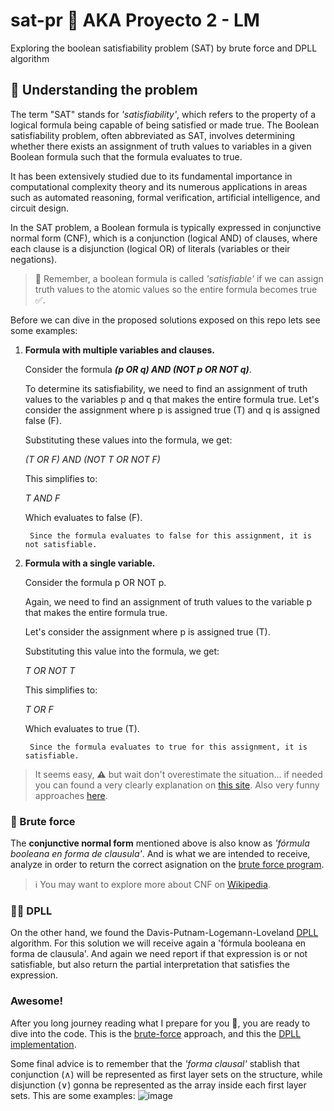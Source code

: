 # sat-pr 👾 AKA Proyecto 2 - LM

Exploring the boolean satisfiability problem (SAT) by brute force and DPLL algorithm

## 🧐 Understanding the problem

The term "SAT" stands for *'satisfiability'*, which refers to the property of a logical formula being capable of being satisfied or made true. The Boolean satisfiability problem, often abbreviated as SAT, involves determining whether there exists an assignment of truth values to variables in a given Boolean formula such that the formula evaluates to true. 

It has been extensively studied due to its fundamental importance in computational complexity theory and its numerous applications in areas such as automated reasoning, formal verification, artificial intelligence, and circuit design.

In the SAT problem, a Boolean formula is typically expressed in conjunctive normal form (CNF), which is a conjunction (logical AND) of clauses, where each clause is a disjunction (logical OR) of literals (variables or their negations).

> 🧠 Remember, a boolean formula is called *'satisfiable'* if we can assign truth values to the atomic values so the entire formula becomes true ✅.

Before we can dive in the proposed solutions exposed on this repo lets see some examples:

1. **Formula with multiple variables and clauses.**

    Consider the formula ***(p OR q) AND (NOT p OR NOT q)***.
    
    To determine its satisfiability, we need to find an assignment of truth values to the variables p and q that makes the entire formula true. Let's consider the assignment where p is assigned true (T) and q is assigned false (F).

    Substituting these values into the formula, we get:
    
    *(T OR F) AND (NOT T OR NOT F)*

    This simplifies to:

    *T AND F*

    Which evaluates to false (F).

        Since the formula evaluates to false for this assignment, it is not satisfiable.

2. **Formula with a single variable.**

    Consider the formula p OR NOT p. 
    
    Again, we need to find an assignment of truth values to the variable p that makes the entire formula true.

    Let's consider the assignment where p is assigned true (T).

    Substituting this value into the formula, we get:

    *T OR NOT T*

    This simplifies to:

    *T OR F*

    Which evaluates to true (T).

        Since the formula evaluates to true for this assignment, it is satisfiable.

> It seems easy, ⚠️ but wait don't overestimate the situation... if needed you can found a very clearly explanation on [this site](https://davefernig.com/2018/05/07/solving-sat-in-python/). Also very funny approaches [here](https://math.stackexchange.com/questions/86210/what-is-the-3-sat-problem).

### 🦾 Brute force

The **conjunctive normal form** mentioned above is also know as *'fórmula booleana en forma de clausula'*. And is what we are intended to receive, analyze in order to return the correct asignation on the [brute force program](./brute-force/).  

> ℹ️ You may want to explore more about CNF on [Wikipedia](https://es.wikipedia.org/wiki/Forma_normal_conjuntiva).

### 👩‍💻 DPLL

On the other hand, we found the Davis-Putnam-Logemann-Loveland [DPLL](https://en.wikipedia.org/wiki/DPLL_algorithm) algorithm. For this solution we will receive again a 'fórmula booleana en forma de clausula'. And again we need report if that expression is or not satisfiable, but also return the partial interpretation that satisfies the expression.

### Awesome!

After you long journey reading what I prepare for you 🤗, you are ready to dive into the code. This is the [brute-force](./brute.py) approach, and this the [DPLL implementation](./dpll.py). 

Some final advice is to remember that the *'forma clausal'* stablish that conjunction (∧) will be represented as first layer sets on the structure, while disjunction (∨) gonna be represented as the array inside each first layer sets. This are some examples:
![image](https://github.com/chamale-rac/sat-pr/assets/63200593/86d98ae5-624b-49d2-a6f9-ba598c309682)
